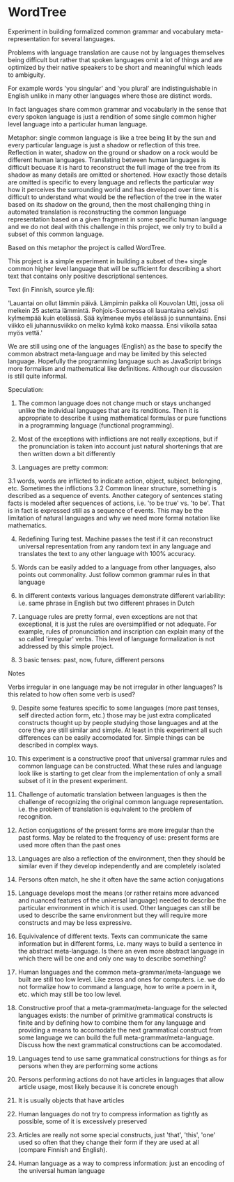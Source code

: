 # WordTree

Experiment in building formalized common grammar and vocabulary meta-representation for several languages.

Problems with language translation are cause not by languages themselves being difficult but rather that spoken languages omit a lot of things and
are optimized by their native speakers to be short and meaningful which leads to ambiguity.

For example words 'you singular' and 'you plural' are indistinguishable in English unlike in many other languages where those are distinct words.

In fact languages share common grammar and vocabularly in the sense that every spoken language is just a rendition of some single common higher level language into a particular human language.

Metaphor: single common language is like a tree being lit by the sun and every particular language is just a shadow or reflection of this tree. Reflection in water, shadow on the ground or shadow on a rock would be different human languages. Translating between human languages is difficult becuase it is hard to reconstruct the full image of the tree from its shadow as many details are omitted or shortened. How exactly those details are omitted is specific to every language and reflects the particular way how it perceives the surrounding world and has developed over time. It is difficult to understand what would be the reflection of the tree in the water based on its shadow on the ground, then the most challenging thing in automated translation is reconstructing the common language representation based on a given fragment in some specific human language and we do not deal with this challenge in this project, we only try to build a subset of this common language.

Based on this metaphor the project is called WordTree.

This project is a simple experiment in building a subset of the+ single common higher level language that will be sufficient for describing a short text
that contains only positive descriptional sentences.

Text (in Finnish, source yle.fi):

'Lauantai on ollut lämmin päivä. Lämpimin paikka oli Kouvolan Utti, jossa oli melkein 25 astetta lämmintä. Pohjois-Suomessa oli lauantaina selvästi kylmempää kuin etelässä. Sää kylmenee myös etelässä jo sunnuntaina. Ensi viikko eli juhannusviikko on melko kylmä koko maassa. Ensi viikolla sataa myös vettä.'

We are still using one of the languages (English) as the base to specify the common abstract meta-language and may be limited by this selected language.
Hopefully the programming language such as JavaScript brings more formalism and mathematical like definitions. Although our discussion is still quite informal.

Speculation:

1. The common language does not change much or stays unchanged unlike the individual languages that are its renditions. Then it is appropriate to describe it using mathematical formulas or pure functions in a programming language (functional programming).

2. Most of the exceptions with inflictions are not really exceptions, but if the pronunciation is taken into account just natural shortenings that are then written down a bit differently

3. Languages are pretty common:

3.1 words, words are inflicted to indicate action, object, subject, belonging, etc. Sometimes the inflictions 
3.2 Common linear structure, something is described as a sequence of events. Another category of sentences stating facts is modeled after sequences of actions, i.e. 'to be true' vs. 'to be'. That is in fact is expressed still as a sequence of events. This may be the limitation of natural languages and why we need more formal notation like mathematics.

4. Redefining Turing test. Machine passes the test if it can reconstruct universal representation from any random text in any language and translates the text to any other language with 100% accuracy.

5. Words can be easily added to a language from other languages, also points out commonality. Just follow common grammar rules in that language

6. In different contexts various languages demonstrate different variability: i.e. same phrase in English but two different phrases in Dutch

7. Language rules are pretty formal, even exceptions are not that exceptional, it is just the rules are oversimplified or not adequate. For example, rules of pronunciation and inscription can explain many of the so called 'irregular' verbs. This level of language formalization is not addressed by this simple project.

8. 3 basic tenses: past, now, future, different persons

Notes

Verbs irregular in one language may be not irregular in other languages? Is this related to how often some verb is used?

9. Despite some features specific to some languages (more past tenses, self directed action form, etc.) those may be just extra complicated constructs thought up by people studying those languages and at the core they are still similar and simple. At least in this experiment all such differences can be easily accomodated for. Simple things can be described in complex ways.

10. This experiment is a constructive proof that universal grammar rules and common language can be constructed. What these rules and language look like is starting to get clear from the implementation of only a small subset of it in the present experiment.

11. Challenge of automatic translation between languages is then the challenge of recognizing the original common language representation. i.e. the problem of translation is equivalent to the problem of recognition.

12. Action conjugations of the present forms are more irregular than the past forms. May be related to the frequency of use: present forms are used more often than the past ones

13. Languages are also a reflection of the environment, then they should be similar even if they develop independently and are completely isolated

14. Persons often match, he she it often have the same action conjugations

15. Language develops most the means (or rather retains more advanced and nuanced features of the universal language) needed to describe the particular environment in which it is used. Other languages can still be used to describe the same environment but they will require more constructs and may be less expressive.

16. Equivivalence of different texts. Texts can communicate the same information but in different forms, i.e. many ways to build a sentence in the abstract meta-language. Is there an even more abstract language in which there will be one and only one way to describe something?

17. Human languages and the common meta-grammar/meta-language we built are still too low level. Like zeros and ones for computers. i.e. we do not formalize how to command a language, how to write a poem in it, etc. which may still be too low level.

18. Constructive proof that a meta-grammar/meta-language for the selected languages exists: the number of primitive grammatical constructs is finite and by defining how to combine them for any language and providing a means to accomodate the next grammatical construct from some language we can build the full meta-grammar/meta-language. Discuss how the next grammatical constructions can be accomodated.

19. Languages tend to use same grammatical constructions for things as for persons when they are performing some actions
20. Persons performing actions do not have articles in languages that allow article usage, most likely because it is concrete enough
21. It is usually objects that have articles
22. Human languages do not try to compress information as tightly as possible, some of it is excessively preserved
23. Articles are really not some special constructs, just 'that', 'this', 'one' used so often that they change their form if they are used at all (compare Finnish and English).
24. Human language as a way to compress information: just an encoding of the universal human language